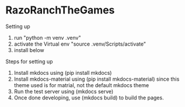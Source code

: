 # RazoRanchTheGames

Setting up
1. run "python -m venv .venv"
2. activate the Virtual env "source .venv/Scripts/activate"
3. install below


Steps for setting up

1. Install mkdocs using (pip install mkdocs)
2. Install mkdocs-material using (pip install mkdocs-material) since this theme used is for matrial, not the default mkdocs theme
3. Run the test server using (mkdocs serve)
4. Once done developing, use (mkdocs build) to build the pages.
